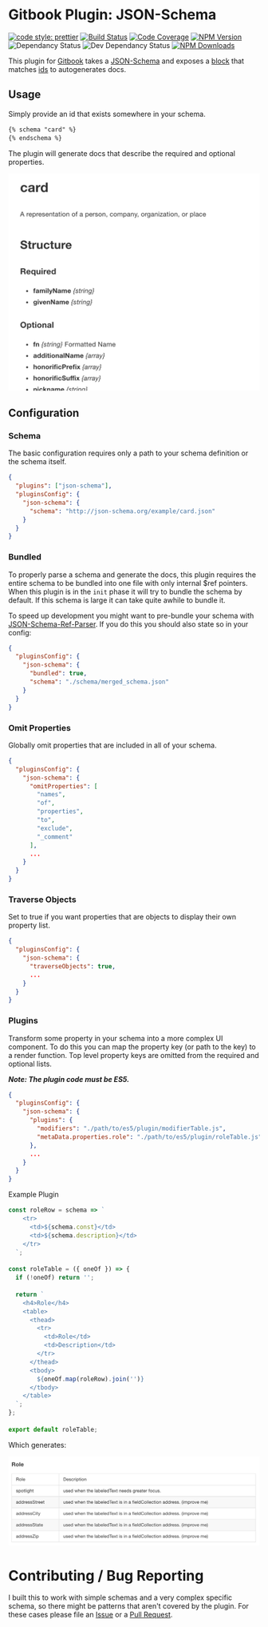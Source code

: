 # Gitbook Plugin: JSON-Schema

[![code style: prettier](https://img.shields.io/badge/code_style-prettier-ff69b4.svg?style=for-the-badge)](https://github.com/prettier/prettier)
[![Build Status](https://img.shields.io/circleci/project/github/hipstersmoothie/gitbook-plugin-json-schema/master.svg?style=for-the-badge)](https://circleci.com/gh/hipstersmoothie/gitbook-plugin-json-schema/tree/master)
[![Code Coverage](https://img.shields.io/codecov/c/github/hipstersmoothie/gitbook-plugin-json-schema/master.svg?style=for-the-badge)](https://codecov.io/gh/hipstersmoothie/gitbook-plugin-json-schema)
[![NPM Version](https://img.shields.io/npm/v/gitbook-plugin-json-schema.svg?style=for-the-badge)](https://www.npmjs.com/package/gitbook-plugin-json-schema) ![Dependancy Status](https://img.shields.io/david/hipstersmoothie/gitbook-plugin-json-schema.svg?style=for-the-badge) ![Dev Dependancy Status](https://img.shields.io/david/dev/hipstersmoothie/gitbook-plugin-json-schema.svg?style=for-the-badge)
[![NPM Downloads](https://img.shields.io/npm/dt/gitbook-plugin-json-schema.svg?style=for-the-badge)](https://www.npmjs.com/package/gitbook-plugin-json-schema)

This plugin for [Gitbook](https://github.com/GitbookIO/gitbook) takes a [JSON-Schema](http://json-schema.org/) and exposes a [block](https://toolchain.gitbook.com/plugins/blocks.html) that matches [ids](http://json-schema.org/latest/json-schema-core.html#id-keyword) to autogenerates docs.

## Usage

Simply provide an id that exists somewhere in your schema.

```md
{% schema "card" %}
{% endschema %}
```

The plugin will generate docs that describe the required and optional properties.

![Card Docs Example Image](https://raw.githubusercontent.com/hipstersmoothie/gitbook-plugin-json-schema/master/images/cardDocs.png)

## Configuration

### Schema

The basic configuration requires only a path to your schema definition or the schema itself.

```json
{
  "plugins": ["json-schema"],
  "pluginsConfig": {
    "json-schema": {
      "schema": "http://json-schema.org/example/card.json"
    }
  }
}
```

### Bundled

To properly parse a schema and generate the docs, this plugin requires the entire schema to be bundled into one file with only internal $ref pointers. When this plugin is in the `init` phase it will try to bundle the schema by default. If this schema is large it can take quite awhile to bundle it.

To speed up development you might want to pre-bundle your schema with [JSON-Schema-Ref-Parser](https://github.com/BigstickCarpet/json-schema-ref-parser). If you do this you should also state so in your config:

```json
{
  "pluginsConfig": {
    "json-schema": {
      "bundled": true,
      "schema": "./schema/merged_schema.json"
    }
  }
}
```

### Omit Properties

Globally omit properties that are included in all of your schema.

```json
{
  "pluginsConfig": {
    "json-schema": {
      "omitProperties": [
        "names",
        "of",
        "properties",
        "to",
        "exclude",
        "_comment"
      ],
      ...
    }
  }
}
```

### Traverse Objects

Set to true if you want properties that are objects to display their own property list.

```json
{
  "pluginsConfig": {
    "json-schema": {
      "traverseObjects": true,
      ...
    }
  }
}
```

### Plugins

Transform some property in your schema into a more complex UI component. To do this you can map the property key (or path to the key) to a render function. Top level property keys are omitted from the required and optional lists.

**_Note: The plugin code must be ES5._**

```json
{
  "pluginsConfig": {
    "json-schema": {
      "plugins": {
        "modifiers": "./path/to/es5/plugin/modifierTable.js",
        "metaData.properties.role": "./path/to/es5/plugin/roleTable.js"
      },
      ...
    }
  }
}
```

Example Plugin

```js
const roleRow = schema => `
    <tr>
      <td>${schema.const}</td>
      <td>${schema.description}</td>
    </tr>
  `;

const roleTable = ({ oneOf }) => {
  if (!oneOf) return '';

  return `
    <h4>Role</h4>
    <table>
      <thead>
        <tr>
          <td>Role</td>
          <td>Description</td>
        </tr>
      </thead>
      <tbody>
        ${oneOf.map(roleRow).join('')}
      </tbody>
    </table>
  `;
};

export default roleTable;
```

Which generates:

![Plugin Example](https://raw.githubusercontent.com/hipstersmoothie/gitbook-plugin-json-schema/master/images/pluginExample.png)

# Contributing / Bug Reporting

I built this to work with simple schemas and a very complex specific schema, so there might be patterns that aren't covered by the plugin. For these cases please file an [Issue](https://github.com/hipstersmoothie/gitbook-plugin-json-schema/issues) or a [Pull Request](https://github.com/hipstersmoothie/gitbook-plugin-json-schema/pulls).
